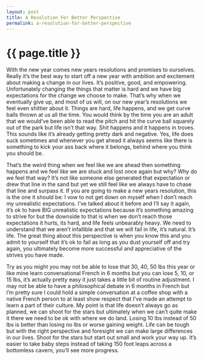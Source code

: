 ```yaml
---
layout: post
title: A Resolution For Better Perspective
permalink: a-resolution-for-better-perspective
---
```


# {{ page.title }}

With the new year comes new years resolutions and promises to ourselves. Really it’s the best way to start off a new year with ambition and excitement about making a change in our lives. It’s positive, good, and empowering. Unfortunately changing the things that matter is hard and we have big expectations for the change we choose to make. That’s why when we eventually give up, and most of us will, on our new year’s resolutions we feel even shittier about it. Things are hard, life happens, and we get curve balls thrown at us all the time. You would think by the time you are an adult that we would’ve been able to read the pitch and hit the curve ball squarely out of the park but life isn’t that way. Shit happens and it happens in troves. This sounds like it’s already getting pretty dark and negative. Yes, life does suck sometimes and whenever you get ahead it always seems like there is something to kick your ass back where it belongs, behind where you think you should be.

That’s the weird thing when we feel like we are ahead then something happens and we feel like we are stuck and lost once again but why? Why do we feel that way? It’s not like someone else generated that expectation or drew that line in the sand but yet we still feel like we always have to chase that line and surpass it. If you are going to make a new years resolution, this is the one it should be: I vow to not get down on myself when I don’t reach my unrealistic expectations. I’ve talked about it before and I’ll say it again, it’s ok to have BIG unrealistic expectations because it’s something amazing to strive for but the downside to that is when we don’t reach those expectations it hurts, its hard, and life feels unbearably heavy. We need to understand that we aren’t infallible and that we will fail in life, it’s natural. It’s life. The great thing about this perspective is when you know this and you admit to yourself that it’s ok to fail as long as you dust yourself off and try again, you ultimately become more successful and appreciative of the strives you have made.  

Try as you might you may not be able to lose that 30, 40, 50 lbs this year or like mine learn conversational French in 6 months but you can lose 5, 10, or 15 lbs, it’s actually pretty easy it just takes a little bit of routine adjustment. I may not be able to have a philosophical debate in 6 months in French but I’m pretty sure I could hold a simple conversation at a coffee shop with a native French person to at least show respect that I’ve made an attempt to learn a part of their culture. My point is that life doesn’t always go as planned, we can shoot for the stars but ultimately when we can’t quite make it there we need to be ok with where we do land. Losing 10 lbs instead of 50 lbs is better than losing no lbs or worse gaining weight. Life can be tough but with the right perspective and foresight we can make large differences in our lives. Shoot for the stars but start out small and work your way up. It’s easier to take baby steps instead of taking 150 foot leaps across a bottomless cavern, you’ll see more progress.
